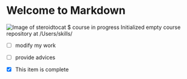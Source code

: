 # Welcome to Markdown
![Image of steroidtocat](https://octodex.github.com/images/steroidtocat.png)
$ course in progress
Initialized empty course repository at /Users/skills/
- [ ] modify my work
- [ ] provide advices
- [x] This item is complete
  
  
